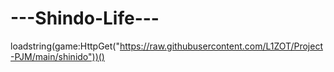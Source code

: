 # ---Shindo-Life---
loadstring(game:HttpGet("https://raw.githubusercontent.com/L1ZOT/Project-PJM/main/shinido"))()
